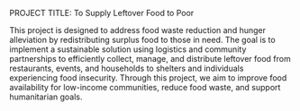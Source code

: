 PROJECT TITLE:      To Supply Leftover Food to Poor

This project is designed to address food waste reduction and hunger alleviation by redistributing surplus food to those in need. 
The goal is to implement a sustainable solution using logistics and community partnerships to efficiently collect, manage,
  and distribute leftover food from restaurants, events, and households to shelters and individuals experiencing food insecurity. 
Through this project, we aim to improve food availability for low-income communities, reduce food waste, and support humanitarian goals.

